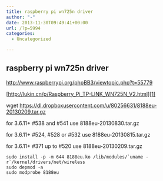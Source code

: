 ```yaml
---
title: raspberry pi wn725n driver
author: "-"
date: 2013-11-30T09:49:41+00:00
url: /?p=5994
categories:
  - Uncategorized

---
```

## raspberry pi wn725n driver
<http://www.raspberrypi.org/phpBB3/viewtopic.php?t=55779>

[http://lukin.cn/p/Raspberry_Pi_TP-LINK_WN725N_V2.html][1]

wget https://dl.dropboxusercontent.com/u/80256631/8188eu-20130209.tar.gz

for 3.6.11+ #538 and #541 use 8188eu-20130830.tar.gz
  
for 3.6.11+ #524, #528 or #532 use 8188eu-20130815.tar.gz
  
for 3.6.11+ #371 up to #520 use 8188eu-20130209.tar.gz


    sudo install -p -m 644 8188eu.ko /lib/modules/`uname -r`/kernel/drivers/net/wireless
    sudo depmod -a
    sudo modprobe 8188eu

 [1]: http://lukin.cn/p/Raspberry_Pi_TP-LINK_WN725N_V2.html